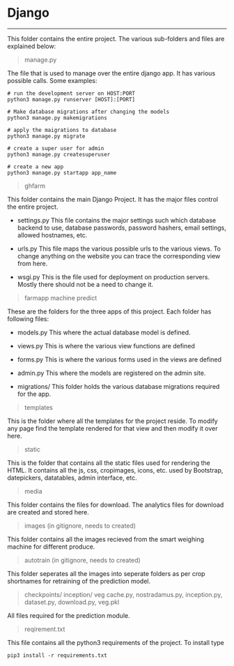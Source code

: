 # Django

---

This folder contains the entire project. The various sub-folders and files are explained below:

> manage.py

The file that is used to manage over the entire django app. It has various possible calls. Some examples:
```
# run the development server on HOST:PORT
python3 manage.py runserver [HOST]:[PORT]

# Make database migrations after changing the models
python3 manage.py makemigrations

# apply the maigrations to database
python3 manage.py migrate

# create a super user for admin
python3 manage.py createsuperuser

# create a new app
python3 manage.py startapp app_name
```

> ghfarm

This folder contains the main Django Project. It has the major files control the entire project.

* settings.py
  This file contains the major settings such which database backend to use, database passwords, password hashers, email settings, allowed hostnames, etc.

* urls.py
  This file maps the various possible urls to the various views. To change anything on the website you can trace the corresponding view from here.

* wsgi.py
  This is the file used for deployment on production servers. Mostly there should not be a need to change it.

> farmapp
> machine
> predict

These are the folders for the three apps of this project. Each folder has following files:

* models.py
  This where the actual database model is defined.

* views.py
  This is where the various view functions are defined

* forms.py
  This is where the various forms used in the views are defined

* admin.py
  This where the models are registered on the admin site.

* migrations/
  This folder holds the various database migrations required for the app.

> templates

This is the folder where all the templates for the project reside. To modify any page find the template rendered for that view and then modify it over here.

> static

This is the folder that contains all the static files used for rendering the HTML. It contains all the js, css, cropimages, icons, etc. used by Bootstrap, datepickers, datatables, admin interface, etc.

> media

This folder contains the files for download. The analytics files for download are created and stored here.

> images (in gitignore, needs to created)

This folder contains all the images recieved from the smart weighing machine for different produce.

> autotrain (in gitignore, needs to created)

This folder seperates all the images into seperate folders as per crop shortnames for retraining of the prediction model.

> checkpoints/
> inception/
> veg
> cache.py, nostradamus.py, inception.py, dataset.py, download.py, veg.pkl

All files required for the prediction module.

> reqirement.txt

This file contains all the python3 requirements of the project. To install type
```
pip3 install -r requirements.txt
```
